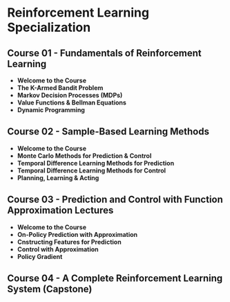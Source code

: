 # Reinforcement Learning Specialization

## Course 01 - Fundamentals of Reinforcement Learning
- **Welcome to the Course**  
- **The K-Armed Bandit Problem**  
- **Markov Decision Processes (MDPs)**  
- **Value Functions & Bellman Equations**  
- **Dynamic Programming**  


## Course 02 - Sample-Based Learning Methods
- **Welcome to the Course**  
- **Monte Carlo Methods for Prediction & Control**  
- **Temporal Difference Learning Methods for Prediction**  
- **Temporal Difference Learning Methods for Control**  
- **Planning, Learning & Acting**
  
## Course 03 - Prediction and Control with Function Approximation Lectures
- **Welcome to the Course**  
- **On-Policy Prediction with Approximation**  
- **Cnstructing Features for Prediction**  
- **Control with Approximation**  
- **Policy Gradient**

  
## Course 04 - A Complete Reinforcement Learning System (Capstone)
